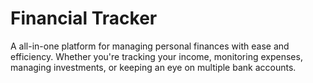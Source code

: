 # Financial Tracker
A all-in-one platform for managing personal finances with ease and efficiency. Whether you're tracking your income, monitoring expenses, managing investments, or keeping an eye on multiple bank accounts.

